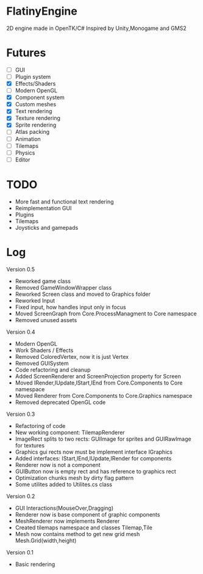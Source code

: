 # FlatinyEngine
2D engine made in OpenTK/C# Inspired by Unity,Monogame and GMS2

# Futures
- [ ] GUI
- [ ] Plugin system
- [x] Effects/Shaders
- [ ] Modern OpenGL
- [x] Component system
- [x] Custom meshes
- [x] Text rendering
- [x] Texture rendering
- [x] Sprite rendering
- [ ] Atlas packing
- [ ] Animation 
- [ ] Tilemaps
- [ ] Physics
- [ ] Editor

# TODO
- More fast and functional text rendering
- Reimplementation GUI
- Plugins
- Tilemaps
- Joysticks and gamepads

# Log

Version 0.5
- Reworked game class
- Removed GameWindowWrapper class
- Reworked Screen class and moved to Graphics folder
- Reworked Input
- Fixed input, how handles input only in focus
- Moved ScreenGraph from Core.ProcessManagment to Core namespace
- Removed unused assets

Version 0.4
- Modern OpenGL
- Work Shaders / Effects
- Removed ColoredVertex, now it is just Vertex 
- Removed GUISystem
- Code refactoring and cleanup
- Added ScreenRenderer and ScreenProjection property for Screen
- Moved IRender,IUpdate,IStart,IEnd from Core.Components to Core namespace
- Moved Renderer from Core.Components to Core.Graphics namespace
- Removed deprecated OpenGL code

Version 0.3
- Refactoring of code
- New working component: TilemapRenderer
- ImageRect splits to two rects: GUIImage for sprites and GUIRawImage for textures
- Graphics gui rects now must be implement interface IGraphics
- Added interfaces: IStart,IEnd,IUpdate,IRender for components
- Renderer now is not a component
- GUIButton now is empty rect and has reference to graphics rect
- Optimization chunks mesh by dirty flag pattern
- Some utilites added to Utilites.cs class

Version 0.2
- GUI Interactions(MouseOver,Dragging)
- Renderer now is base component of graphic components
- MeshRenderer now implements Renderer
- Created tilemaps namespace and classes Tilemap,Tile
- Mesh now contains method to get new grid mesh Mesh.Grid(width,height)

Version 0.1
- Basic rendering


